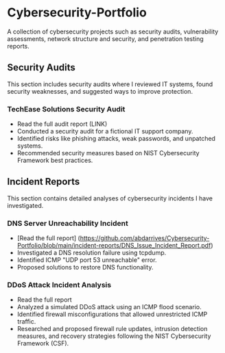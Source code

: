 # Cybersecurity-Portfolio
A collection of cybersecurity projects such as security audits, vulnerability assessments, network structure and security, and penetration testing reports.

## Security Audits
This section includes security audits where I reviewed IT systems, found security weaknesses, and suggested ways to improve protection.

### TechEase Solutions Security Audit
- Read the full audit report (LINK)
- Conducted a security audit for a fictional IT support company.
- Identified risks like phishing attacks, weak passwords, and unpatched systems.
- Recommended security measures based on NIST Cybersecurity Framework best practices.



## Incident Reports  
This section contains detailed analyses of cybersecurity incidents I have investigated.  

### DNS Server Unreachability Incident  
- [Read the full report] (https://github.com/abdarrives/Cybersecurity-Portfolio/blob/main/incident-reports/DNS_Issue_Incident_Report.pdf)
- Investigated a DNS resolution failure using tcpdump.
- Identified ICMP "UDP port 53 unreachable" error.
- Proposed solutions to restore DNS functionality.

### DDoS Attack Incident Analysis
- Read the full report
- Analyzed a simulated DDoS attack using an ICMP flood scenario.
- Identified firewall misconfigurations that allowed unrestricted ICMP traffic.
- Researched and proposed firewall rule updates, intrusion detection measures, and recovery strategies following the NIST Cybersecurity Framework (CSF).
